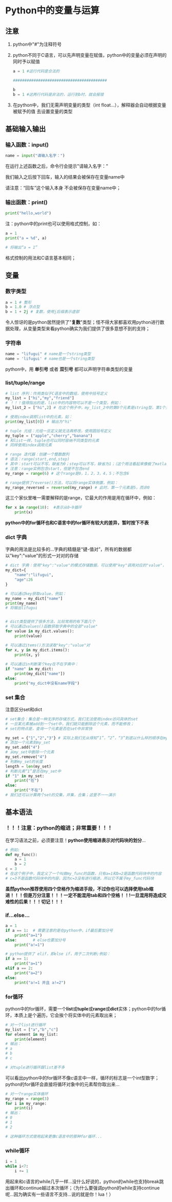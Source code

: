 # Python中的变量与运算



## 注意

1. python中"#"为注释符号

2. python不同于C语言，可以先声明变量在赋值，python中的变量必须在声明的同时予以赋值

   ```python
   a = 1 #这行代码是合法的
   
   #########################################
   
   b
   b = 1 #这两行代码是非法的，运行到b时，就会报错
   ```

3. 在python中，我们无需声明变量的类型（int float...），解释器会自动根据变量被赋予的值 去设置变量的类型



## 基础输入输出

### 输入函数：input()

```python
name = input("请输入名字：")
```

在运行上述函数之后，命令行会提示"请输入名字："

我们输入之后按下回车，输入的结果会被保存在变量name中

请注意：“回车”这个输入本身 不会被保存在变量name中；



### 输出函数：print()

```python
print("hello,world")
```

注：python中的print也可以使用格式控制，如：

```python
a = 1
print("a = %d", a)

# 将输出“a = 1”
```

格式控制的用法和C语言基本相同；



## 变量

### 数字类型

```python
a = 1 # 整形
b = 1.0 # 浮点型
b = 1 + 2j # 复数，使用j后缀表示虚部
```

令人惊讶的是python居然提供了"**复数**"类型；怪不得大家都喜欢用python进行数据处理，从变量类型来看python确实为我们提供了很多意想不到的支持；



### 字符串

```python
name = "lifugui" # name是一个string类型
name = 'lifugui' # name也是一个string类型
```

python中，用 **单引号** 或者 **双引号** 都可以声明字符串类型的变量



### list/tuple/range

```python
# list 序列：作用类似于C语言中的数组，使用中括号定义
my_list = ["hi","my","friend"]
# ！！！值得指出的是，list中的内容物可以不是一个类型，例如：
my_list_2 = ["hi",2] # 在这个例子中，my_list_2中的第0个元素是string型，第1个元素是int型

# 使用index调用list中的元素，如：
print(my_list[0]) # 输出为"hi"

```



```python
# tuple 元组：元组一旦定义就无法再修改，使用圆括号定义
my_tuple = ("apple","cherry","banana")
# 和list一样，tuple也可以同时容纳不同类型的元素
# 同样使用index调用元素
```



```python
# range 迭代器：创建一个整数数列
# 语法：range(start,end,step) 
# 其中：start可以不写，缺省为0；step可以不写，缺省为1；（这个用法看起来像极了matlab...）
# 注意：range实例包含start，但是不包含end
my_range = range(6) # 这个range是0，1，2，3，4，5；不包含6

# range提供了reverse()方法，可以将range实体倒置，例如：
my_range_reversed = reversed(my_range) # 此时，第一个元素是5，而非0
```

这三个家伙里唯一需要解释的是range，它最大的作用是用在循环中，例如：

```python
for x in range(10):  #表示从0~9循环
    print(x)
```

**python中的for循环也和C语言中的for循环有较大的差异，暂时按下不表**



### dict 字典

字典的用法是比较多的...字典的精髓是“键-值对”，所有的数据都以"key":"value"的形式一对对的存储

```python
# dict 字典：使用"key":"value"的模式存储数据，可以使用"key"调用对应的"value"，使用花括号定义
my_dict={
    "name":"lifugui",
    "age":26
}

# 可以通过key获取value，例如：
my_name = my_dict["name"]
print(my_name)
# 将输出lifugui


# dict类型提供了很多方法，比较常用的有下面几个
# 可以通过values()函数获取字典中的全部"value"
for value in my_dict.values():
	print(value)

# 可以通过items()方法读取"key":"value"对
for x, y in my_dict.items():
    print(x, y)
    
# 可以通过in判断某个key在不在字典中：
if "name" in my_dict:
    print(my_dict["name"])
else:
    print("my_dict中没有name字段")
```



### set 集合

注意区分set和dict

```python
# set集合：集合是一种无序的存储方式，我们无法使用index访问具体的set
# 一旦某元素被add到一个set中，我们就只能删除这个元素，而不能修改；
# set的特点是，查询一个元素是否在set中非常快

my_set = {"1","2","3"} # 实际上我们无从得知“1”，“2”，“3”到底以什么样的顺序在my_set中
# 添加一个元素到my_set
my_set.add("4")
# 从my_set中删除一个元素
my_set.remove("4")
# 判断my_set的长度
length = len(my_set)
# 判断元素“1”是否在my_set中
if "1" in my_set:
    print("在")
else:
    print("不在")
# 我们还可以计算两个set的交集，并集，合集；这里不一一演示
```





## 基本语法



### ！！！注意：python的缩进；非常重要！！！

在学习语法之前，必须要注意！**python使用缩进表示对代码块的划分**...

```python
# 例如:
def my_func():
    a = 1
    b = 2
c = 3
# 在这个例子中，我定义了一个叫做my_func的函数，只有a=1和b=2是函数代码块中的内容
# c=3不是函数代码块中的内容，因为c=3没有进行缩进，所以它不属于my_func代码块
```

**虽然python推荐使用四个空格作为缩进手段，不过你也可以选择使用tab缩进！！！但是万分注意！！！一定不能混用tab和四个空格！！!一旦混用将造成灾难性的后果！！！切记！！！**



### if...else...

```python
a = 1
if a == 1:	# 需要注意的是在python中，if最后要加分号
    print("a=1")
else:		# else也要加分号
    print("a!=1")
```



```python
# python提供了 elif，即else if，用于二次判断;例如：
if a == 1:
    print("a=1")
elif a == 2:
    print("a=2")
else:
    print("a!=1 并且 a!=2")
```



### for循环

python中的for循环，需要一个**list**或**tuple**或**range**或**dict**实体；python中的for循环，本质上是个遍历，它会挨个将实体中的元素取出来；

```python
# 对一个list进行循环
my_list = ["a","b","c"]
for element in my_list:
    print(element)
# 输出：
# a
# b
# c

# 对tuple进行循环跟list差不多
```

可以看出python中的for循环不像c语言中一样，循环的标志是一个int型数字；python的for循环会直接将循环对象中的元素帮你取出来...



```python
# 对一个range实体循环
my_range = range(3)
for i in my_range:
    print(i)
# 输出：
# 0
# 1
# 2

# 这种循环方式使用起来更像c语言中的那种for循环...
```



### while循环

```python
i = 1
while i<7:
    i += 1
```

用起来和c语言的while几乎一样...没什么好说的，python的while也支持break跳出循环和continue越过本次循环；（为什么要强调python的while支持continue呢...因为确实有一些语言不支持...说的就是你！lua！）



















































